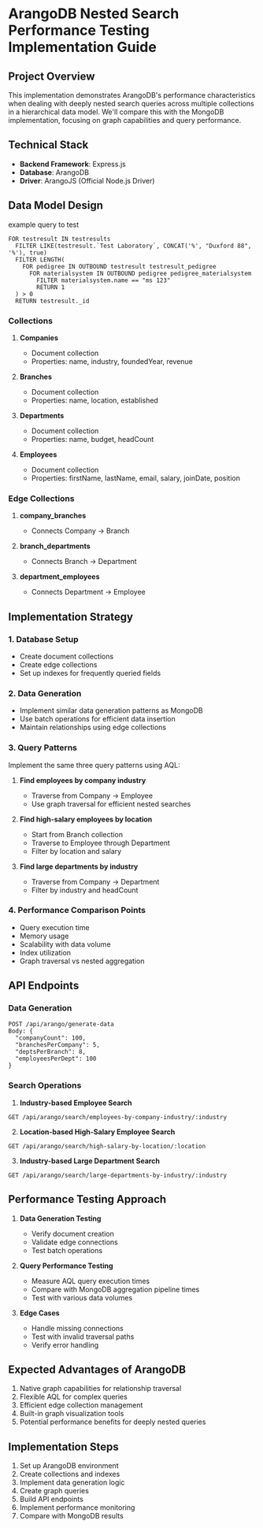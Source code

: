 # ArangoDB Nested Search Performance Testing Implementation Guide

## Project Overview

This implementation demonstrates ArangoDB's performance characteristics when dealing with deeply nested search queries across multiple collections in a hierarchical data model. We'll compare this with the MongoDB implementation, focusing on graph capabilities and query performance.

## Technical Stack

- **Backend Framework**: Express.js
- **Database**: ArangoDB
- **Driver**: ArangoJS (Official Node.js Driver)

## Data Model Design

example query to test

```
FOR testresult IN testresults
  FILTER LIKE(testresult.`Test Laboratory`, CONCAT('%', "Duxford 88", '%'), true)
  FILTER LENGTH(
    FOR pedigree IN OUTBOUND testresult testresult_pedigree
      FOR materialsystem IN OUTBOUND pedigree pedigree_materialsystem
        FILTER materialsystem.name == "ms 123"
        RETURN 1
  ) > 0
  RETURN testresult._id
```

### Collections

1. **Companies**

   - Document collection
   - Properties: name, industry, foundedYear, revenue
2. **Branches**

   - Document collection
   - Properties: name, location, established
3. **Departments**

   - Document collection
   - Properties: name, budget, headCount
4. **Employees**

   - Document collection
   - Properties: firstName, lastName, email, salary, joinDate, position

### Edge Collections

1. **company_branches**

   - Connects Company → Branch
2. **branch_departments**

   - Connects Branch → Department
3. **department_employees**

   - Connects Department → Employee

## Implementation Strategy

### 1. Database Setup

- Create document collections
- Create edge collections
- Set up indexes for frequently queried fields

### 2. Data Generation

- Implement similar data generation patterns as MongoDB
- Use batch operations for efficient data insertion
- Maintain relationships using edge collections

### 3. Query Patterns

Implement the same three query patterns using AQL:

1. **Find employees by company industry**

   - Traverse from Company → Employee
   - Use graph traversal for efficient nested searches
2. **Find high-salary employees by location**

   - Start from Branch collection
   - Traverse to Employee through Department
   - Filter by location and salary
3. **Find large departments by industry**

   - Traverse from Company → Department
   - Filter by industry and headCount

### 4. Performance Comparison Points

- Query execution time
- Memory usage
- Scalability with data volume
- Index utilization
- Graph traversal vs nested aggregation

## API Endpoints

### Data Generation

```
POST /api/arango/generate-data
Body: {
  "companyCount": 100,
  "branchesPerCompany": 5,
  "deptsPerBranch": 8,
  "employeesPerDept": 100
}
```

### Search Operations

1. **Industry-based Employee Search**

```
GET /api/arango/search/employees-by-company-industry/:industry
```

2. **Location-based High-Salary Employee Search**

```
GET /api/arango/search/high-salary-by-location/:location
```

3. **Industry-based Large Department Search**

```
GET /api/arango/search/large-departments-by-industry/:industry
```

## Performance Testing Approach

1. **Data Generation Testing**

   - Verify document creation
   - Validate edge connections
   - Test batch operations
2. **Query Performance Testing**

   - Measure AQL query execution times
   - Compare with MongoDB aggregation pipeline times
   - Test with various data volumes
3. **Edge Cases**

   - Handle missing connections
   - Test with invalid traversal paths
   - Verify error handling

## Expected Advantages of ArangoDB

1. Native graph capabilities for relationship traversal
2. Flexible AQL for complex queries
3. Efficient edge collection management
4. Built-in graph visualization tools
5. Potential performance benefits for deeply nested queries

## Implementation Steps

1. Set up ArangoDB environment
2. Create collections and indexes
3. Implement data generation logic
4. Create graph queries
5. Build API endpoints
6. Implement performance monitoring
7. Compare with MongoDB results
